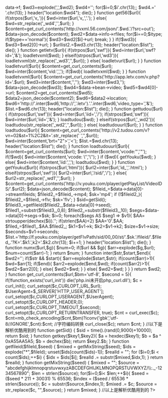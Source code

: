 <?php
//--调用方法?url=视频地址
$url= 'http://'.$_SERVER['SERVER_NAME'].':'.$_SERVER["SERVER_PORT"].$_SERVER["REQUEST_URI"]; 
$url=urldecode($url);
$url=inter($url,'url=','');
if(!$url){
  exit;
}
if(strpos($url,'youku.com') || strpos($url,'_wd1')){
	getYouku($url);
}
elseif(strpos($url,'tudou.com') || strpos($url,'_wd2')){
	gettudou($url);
}
elseif(strpos($url,'letv.com') || strpos($url,'_wd3')){
	getletv($url);
}
elseif(strpos($url,'56.com') || strpos($url,'_wd4')){
	get56($url);
}
elseif(strpos($url,'ku6.com') || strpos($url,'_wd5')){
	getku6($url);
}
else{
	header("location:$url");
	die();
	exit;
}
function getku6($url){
	if(strpos($url,'html')){
		$arr=explode('/',$url);
		$wd=$arr[count($arr)-1];
		$wd=str_replace('.html','',$wd);
	}
	elseif(strpos($url,'swf')){
		$arr=explode('/',$url);
		$wd=$arr[count($arr)-2];
	}
	else{
		$wd=str_replace('_wd5','',$url);
	}
	$content2=get_curl_contents('http://v.ku6.com/fetchVideo4Player/'.$wd.'.html');
	$data=json_decode($content2);
	$wd2=$data->data->f;
	$wd3=explode(',',$wd2);
	$wd4='';
	for($i=0;$i<count($wd3);$i++){
		$wd4.='		<video>'.chr(13);
		$wd4.='			<file>'.$wd3[$i].'</file>'.chr(13);;
		$wd4.='		</video>'.chr(13);
	}
	header("location:$wd4");
	die();
}
function get56($url){
	if(strpos($url,'v_')){
		$wd=inter($url,'v_','.');
	}
	else{
		$wd=str_replace('_wd4','',$url);
	}
	$content=get_curl_contents('http://vxml.56.com/json/'.$wd.'/?src=out');
	$data=json_decode($content);
	$wd2=$data->info->rfiles;
	for($i==0;$i<count($wd2);$i++){
		$type=$wd2[$i]->type;
		if($type=='normal'){
			$wd3=$wd2[$i]->url;
			break;
		}
	}
	if(!$wd3){
		$wd3=$wd2[0]->url;
	}
	$urllist2.=$wd3.chr(13);
	header("location:$list");
	die();
}
function getletv($url){
	if(strpos($url,'swf')){
		$wd=inter($url,'swf?id=','&');
		loadletvxml($wd);
	}
	elseif(strpos($url,'wd3')){
		loadletvxml(str_replace('_wd3','',$url));
	}
	else{
		loadletvurl($url);	
	}
}
function loadletvurl($url){
	$content=get_curl_contents($url);
	$wd=inter($content,'vid:',',');
	if($wd){
		loadletvxml($wd);
	}
}
function loadletvxml($url){
	$content=get_curl_contents('http://app.letv.com/v.php?id='.$url);
	$wd3=inter($content,'<mmsJson>','</mmsJson>');
	$wd3=inter($wd3,'<![CDATA[',']]>');
	$data=json_decode($wd3);
	$wd4=$data->bean->video;
	$wd5=$wd4[0]->url;
	$content2=get_curl_contents($wd5);
	$data2=json_decode($content2);
	$wd6=$data2->location;
	$wd6='http://'.inter($wd6,'http://','.letv').'.'.inter($wd6,'video_type=','&');
	$list.=$wd6.chr(13);
	header("location:$list");
	die();
}

function gettudou($url){
	if(strpos($url,'swf')){
		$wd=inter($url,'iid=','/');
		if(strpos($wd,'swf')){
			$wd=inter($url,'iid=','&');
		}
		loadtudou($wd);
	}
	elseif(strpos($url,'_wd2')){
		loadtudou(str_replace('_wd2','',$url));
	}
	else{
		loadtudouurl($url);
	}
}
function loadtudou($url){
	$content=get_curl_contents('http://v2.tudou.com/v?vn=02&st=1%2C2&it='.str_replace(' ','',$url));
	$wd=inter($content,'brt="2">','<');
	$list.=$wd.chr(13);
	header("location:$list");
	die();
}
function loadtudouurl($url){
	$content=get_curl_contents($url);
	$wd=inter($content,'vcode:"','"');
	if(!$wd){
		$wd=inter($content,'vcode: \'','\'');	
	}
	if ($wd){
		getYouku($wd);
	}
	else{
		$wd=inter($content,'iid:',',');
		loadtudou($wd);
	}
}
function getYouku($url){
	if(strpos($url,'html')){
		$url2=inter($url,'id_','.html');
	}
	elseif(strpos($url,'swf')){
		$url2=inter($url,'/sid/','/');
	}
	else{
		$url2=str_replace('_wd1','',$url);
	}
    $content=get_curl_contents('http://v.youku.com/player/getPlayList/VideoIDS/'.$url2);
    $data=json_decode($content);
	$fileid_=$data->data[0]->streamfileids;
	$fileid2_=$fileid_->mp4;
	$sk='mp4';
	if (!$fileid2_){
		$fileid2_=$fileid_->flv;
		$sk='flv';
	}
	$sid=getSid();
	$fileid3_=getfileid($fileid2_,$data->data[0]->seed);
	$filed1_=substr($fileid3_,0,8);
	$filed2_=substr($fileid3_,10);
	$segs=$data->data[0]->segs->$sk;
	$i=0;
	foreach($segs AS $seg1 => $v1){
		$AA= strtoupper(dechex($i)).'';
		if(strlen($AA)<2) $AA='0'.$AA;
		$filed_=$filed1_.$AA.$filed2_;
		$k1=$v1->k;
		$k2=$v1->k2;
		$size=$v1->size;
		$seconds=$v1->seconds;
		$list.='http://f.youku.com/player/getFlvPath/sid/00_00/st/'.$sk.'/fileid/'.$filed_.'?K='.$k1.',k2='.$k2.chr(13);
		$i+=1;
	}
	header("location:$list");
	die();
}
function numx($url,$g){
	$num=0;
	if($url && $g){
		$arr=explode($g,$url);
		$num=count($arr)-1;
	}
	return $num;
}
function inter($str,$start,$end){
	$wd2='';
	if($str && $start){
		$arr=explode($start,$str);
		if(count($arr)>1){
			$wd=$arr[1];
			if($end){
				$arr2=explode($end,$wd);
				if(count($arr2)>1){
					$wd2=$arr2[0];
				}
				else{
					$wd2=$wd;
				}
			}
			else{
				$wd2=$wd;
			}
		}
	}
	return $wd2;
}

function get_curl_contents($url,$bm='utf-8', $second = 5){
    if(!function_exists('curl_init')) die('php.ini未开启php_curl.dll');
    $c = curl_init();
    curl_setopt($c,CURLOPT_URL,$url);
    $UserAgent=$_SERVER['HTTP_USER_AGENT'];
    curl_setopt($c,CURLOPT_USERAGENT,$UserAgent);
    curl_setopt($c,CURLOPT_HEADER,0);
    curl_setopt($c,CURLOPT_TIMEOUT,$second);
    curl_setopt($c,CURLOPT_RETURNTRANSFER, true);
    $cnt = curl_exec($c);
    $cnt=mb_check_encoding($cnt,$bm)?iconv('gbk','utf-8//IGNORE',$cnt):$cnt; //字符编码转换
    curl_close($c);
    return $cnt;
}
//以下是解析优酷用到的
function getSid() {
    $sid = time().(rand(0,9000)+10000);
    return $sid;
}
function getkey($key1,$key2){
    $a = hexdec($key1);
    $b = $a ^ 0xA55AA5A5;
    $b = dechex($b);
    return $key2.$b;
}
function getfileid($fileId,$seed) {
    $mixed = getMixString($seed);
    $ids = explode("*",$fileId);
    unset($ids[count($ids)-1]);
    $realId = "";
    for ($i=0;$i < count($ids);++$i) {
    $idx = $ids[$i];
    $realId .= substr($mixed,$idx,1);
    }
    return $realId;
}
function getMixString($seed) {
    $mixed = "";
    $source = "abcdefghijklmnopqrstuvwxyzABCDEFGHIJKLMNOPQRSTUVWXYZ/\\:._-1234567890";
    $len = strlen($source);
    for($i=0;$i< $len;++$i){
    $seed = ($seed * 211 + 30031) % 65536;
    $index = ($seed / 65536 * strlen($source));
    $c = substr($source,$index,1);
    $mixed .= $c;
    $source = str_replace($c, "",$source);
    }
    return $mixed;
}
//以上是解析优酷用到的
?> 
